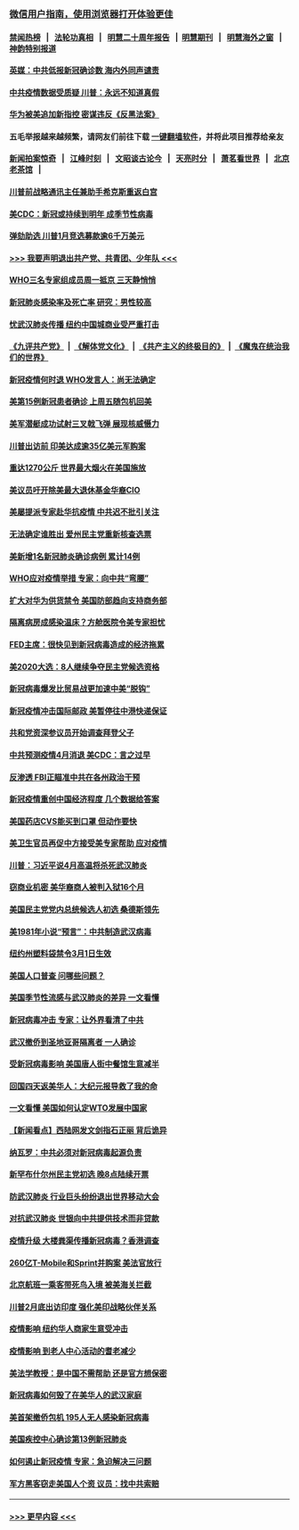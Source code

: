 ### [微信用户指南，使用浏览器打开体验更佳](https://github.com/gfw-breaker/banned-news1/blob/master/indexes/wechat-guide.md?t=0)
#### [禁闻热榜](热点新闻.md?t=0)  &nbsp;&nbsp;|&nbsp;&nbsp; [法轮功真相](https://github.com/gfw-breaker/truth/blob/master/README.md?t=0) &nbsp;&nbsp;|&nbsp;&nbsp; [明慧二十周年报告](https://github.com/gfw-breaker/mh-reports/blob/master/README.md?t=0) &nbsp;&nbsp;|&nbsp;&nbsp;[明慧期刊](https://github.com/gfw-breaker/mh-qikan) &nbsp;&nbsp;|&nbsp;&nbsp; [明慧海外之窗](https://github.com/gfw-breaker/mh-news/blob/master/README.md?t=0) &nbsp;&nbsp;|&nbsp;&nbsp; [神韵特别报道](https://github.com/gfw-breaker/mh-news/blob/master/shenyun.md?t=0)
#### [英媒：中共低报新冠确诊数 海内外同声谴责](../pages/nsc412/n11867421.md?t=02140844) 
#### [中共疫情数据受质疑 川普：永远不知道真假](../pages/nsc412/n11867195.md?t=02140844) 
#### [华为被美追加新指控 密谋违反《反黑法案》](../pages/nsc412/n11867191.md?t=02140844) 
#### 五毛举报越来越频繁，请网友们前往下载 [一键翻墙软件](https://github.com/gfw-breaker/ssr-accounts)，并将此项目推荐给亲友
#### [新闻拍案惊奇](https://github.com/gfw-breaker/banned-news1/blob/master/pages/link4.md) &nbsp;&nbsp;|&nbsp;&nbsp; [江峰时刻](https://github.com/gfw-breaker/banned-news1/blob/master/pages/link4.md) &nbsp;&nbsp;|&nbsp;&nbsp; [文昭谈古论今](https://github.com/gfw-breaker/banned-news1/blob/master/pages/link4.md) &nbsp;&nbsp;|&nbsp;&nbsp; [天亮时分](https://github.com/gfw-breaker/banned-news1/blob/master/pages/link4.md) &nbsp;&nbsp;|&nbsp;&nbsp; [萧茗看世界](https://github.com/gfw-breaker/banned-news1/blob/master/pages/link4.md) &nbsp;&nbsp;|&nbsp;&nbsp; [北京老茶馆](https://github.com/gfw-breaker/banned-news1/blob/master/pages/link4.md) &nbsp;&nbsp;|&nbsp;&nbsp; 
#### [川普前战略通讯主任兼助手希克斯重返白宫](../pages/nsc412/n11867104.md?t=02140844) 
#### [美CDC：新冠或持续到明年 成季节性病毒](../pages/nsc412/n11867279.md?t=02140844) 
#### [弹劾助选 川普1月竞选募款逾6千万美元](../pages/nsc412/n11866950.md?t=02140844) 
#### [>>> 我要声明退出共产党、共青团、少年队 <<<](https://github.com/begood0513/goodnews/blob/master/quit/letter.md) 
#### [WHO三名专家组成员周一抵京 三天静悄悄](../pages/nsc412/n11866947.md?t=02140844) 
#### [新冠肺炎感染率及死亡率 研究：男性较高](../pages/nsc412/n11866956.md?t=02140844) 
#### [忧武汉肺炎传播 纽约中国城商业受严重打击](../pages/nsc412/n11866902.md?t=02140844) 
#### [《九评共产党》](https://github.com/begood0513/9ping.md/blob/master/README.md) &nbsp;|&nbsp; [《解体党文化》](../../../../jtdwh.md/blob/master/README.md)  &nbsp;|&nbsp; [《共产主义的终极目的》](../../../../gczydzjmd.md/blob/master/README.md) &nbsp;|&nbsp; [《魔鬼在统治我们的世界》](../../../../mgztzwmdsj.md/blob/master/README.md) 
#### [新冠疫情何时退 WHO发言人：尚无法确定](../pages/nsc412/n11866864.md?t=02140844) 
#### [美第15例新冠患者确诊 上周五随包机回美](../pages/nsc412/n11866852.md?t=02140844) 
#### [美军潜艇成功试射三叉戟飞弹 展现核威慑力](../pages/nsc412/n11866046.md?t=02140844) 
#### [川普出访前 印美达成逾35亿美元军购案](../pages/nsc412/n11865444.md?t=02140844) 
#### [重达1270公斤 世界最大烟火在美国施放](../pages/nsc412/n11865198.md?t=02140844) 
#### [美议员吁开除美最大退休基金华裔CIO](../pages/nsc412/n11865230.md?t=02140844) 
#### [美屡提派专家赴华抗疫情 中共迟不批引关注](../pages/nsc412/n11864719.md?t=02140844) 
#### [无法确定谁胜出 爱州民主党重新核查选票](../pages/nsc412/n11864830.md?t=02140844) 
#### [美新增1名新冠肺炎确诊病例 累计14例](../pages/nsc412/n11864893.md?t=02140844) 
#### [WHO应对疫情举措 专家：向中共“弯腰”](../pages/nsc412/n11864727.md?t=02140844) 
#### [扩大对华为供货禁令 美国防部趋向支持商务部](../pages/nsc412/n11864773.md?t=02140844) 
#### [隔离病房成感染温床？方舱医院令美专家担忧](../pages/nsc412/n11864575.md?t=02140844) 
#### [FED主席：很快见到新冠病毒造成的经济拖累](../pages/nsc412/n11864507.md?t=02140844) 
#### [美2020大选：8人继续争夺民主党候选资格](../pages/nsc412/n11864327.md?t=02140844) 
#### [新冠病毒爆发比贸易战更加速中美“脱钩”](../pages/nsc412/n11864470.md?t=02140844) 
#### [新冠疫情冲击国际邮政 美暂停往中港快递保证](../pages/nsc412/n11864207.md?t=02140844) 
#### [共和党资深参议员开始调查拜登父子](../pages/nsc412/n11863984.md?t=02140844) 
#### [中共预测疫情4月消退 美CDC：言之过早](../pages/nsc412/n11864310.md?t=02140844) 
#### [反渗透 FBI正瞄准中共在各州政治干预](../pages/nsc412/n11864300.md?t=02140844) 
#### [新冠疫情重创中国经济程度 几个数据给答案](../pages/nsc412/n11864203.md?t=02140844) 
#### [美国药店CVS能买到口罩 但动作要快](../pages/nsc412/n11862438.md?t=02140844) 
#### [美卫生官员再促中方接受美专家帮助 应对疫情](../pages/nsc412/n11864043.md?t=02140844) 
#### [川普：习近平说4月高温将杀死武汉肺炎](../pages/nsc412/n11860814.md?t=02140844) 
#### [窃商业机密 美华裔商人被判入狱16个月](../pages/nsc412/n11863911.md?t=02140844) 
#### [美国民主党党内总统候选人初选 桑德斯领先](../pages/nsc412/n11863475.md?t=02140844) 
#### [美1981年小说“预言”：中共制造武汉病毒](../pages/nsc412/n11863306.md?t=02140844) 
#### [纽约州塑料袋禁令3月1日生效](../pages/nsc412/n11862832.md?t=02140844) 
#### [美国人口普查  问哪些问题？](../pages/nsc412/n11862808.md?t=02140844) 
#### [美国季节性流感与武汉肺炎的差异 一文看懂](../pages/nsc412/n11862428.md?t=02140844) 
#### [新冠病毒冲击 专家：让外界看清了中共](../pages/nsc412/n11862280.md?t=02140844) 
#### [武汉撤侨到圣地亚哥隔离者 一人确诊](../pages/nsc412/n11862460.md?t=02140844) 
#### [受新冠病毒影响 美国唐人街中餐馆生意减半](../pages/nsc412/n11861940.md?t=02140844) 
#### [回国四天返美华人：大纪元报导救了我的命](../pages/nsc412/n11862181.md?t=02140844) 
#### [一文看懂 美国如何认定WTO发展中国家](../pages/nsc412/n11862051.md?t=02140844) 
#### [【新闻看点】西陆网发文剑指石正丽 背后诡异](../pages/nsc412/n11861792.md?t=02140844) 
#### [纳瓦罗：中共必须对新冠病毒起源负责](../pages/nsc412/n11861810.md?t=02140844) 
#### [新罕布什尔州民主党初选 晚8点陆续开票](../pages/nsc412/n11861872.md?t=02140844) 
#### [防武汉肺炎 行业巨头纷纷退出世界移动大会](../pages/nsc412/n11861795.md?t=02140844) 
#### [对抗武汉肺炎 世银向中共提供技术而非贷款](../pages/nsc412/n11861652.md?t=02140844) 
#### [疫情升级 大楼粪渠传播新冠病毒？香港调查](../pages/nsc412/n11861556.md?t=02140844) 
#### [260亿T-Mobile和Sprint并购案 美法官放行](../pages/nsc412/n11861511.md?t=02140844) 
#### [北京航班一乘客带死鸟入境 被美海关拦截](../pages/nsc412/n11861317.md?t=02140844) 
#### [川普2月底出访印度 强化美印战略伙伴关系](../pages/nsc412/n11860557.md?t=02140844) 
#### [疫情影响  纽约华人商家生意受冲击](../pages/nsc412/n11860284.md?t=02140844) 
#### [疫情影响  到老人中心活动的耆老减少](../pages/nsc412/n11860199.md?t=02140844) 
#### [美法学教授：是中国不需帮助 还是官方想保密](../pages/nsc412/n11859492.md?t=02140844) 
#### [新冠病毒如何毁了在美华人的武汉家庭](../pages/nsc412/n11859524.md?t=02140844) 
#### [美首架撤侨包机 195人无人感染新冠病毒](../pages/nsc412/n11859908.md?t=02140844) 
#### [美国疾控中心确诊第13例新冠肺炎](../pages/nsc412/n11859966.md?t=02140844) 
#### [如何遏止新冠疫情 专家：急迫解决三问题](../pages/nsc412/n11859685.md?t=02140844) 
#### [军方黑客窃走美国人个资 议员：找中共索赔](../pages/nsc412/n11859371.md?t=02140844) 

----
#### [ >>> 更早内容 <<< ](../indexes/nsc412-earlier.md)
